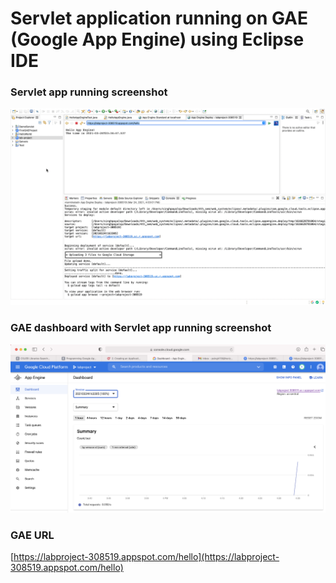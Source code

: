 # Servlet application running on GAE (Google App Engine) using Eclipse IDE

### Servlet app running screenshot

![app running screenshot](GAE_app_running.png)

### GAE dashboard with Servlet app running screenshot

![GAE dashboard](Google_dashboard.png)


### GAE URL

[https://labproject-308519.appspot.com/hello](https://labproject-308519.appspot.com/hello)
